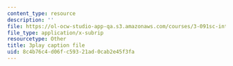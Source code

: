 ```yaml
---
content_type: resource
description: ''
file: https://ol-ocw-studio-app-qa.s3.amazonaws.com/courses/3-091sc-introduction-to-solid-state-chemistry-fall-2010/8c4b76c4d06fc59321ad0cab2e45f3fa_fFg4uXMpnV0.srt
file_type: application/x-subrip
resourcetype: Other
title: 3play caption file
uid: 8c4b76c4-d06f-c593-21ad-0cab2e45f3fa
---
```

